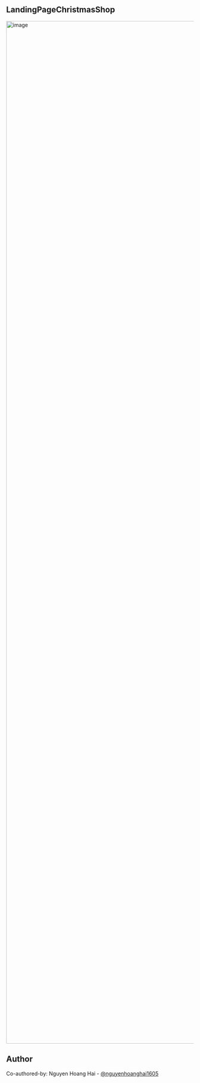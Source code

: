 ## LandingPageChristmasShop

<img width="1868" height="2748" alt="image" src="https://github.com/user-attachments/assets/cdcb3d89-95ae-4341-8363-ba196c7ebe13" />

 
## Author
Co-authored-by: Nguyen Hoang Hai - [@nguyenhoanghai1605](https://github.com/nguyenhoanghai1605)
